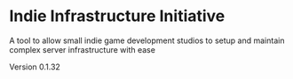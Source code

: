 # Indie Infrastructure Initiative
A tool to allow small indie game development studios to setup and maintain complex server infrastructure with ease

Version 0.1.32
